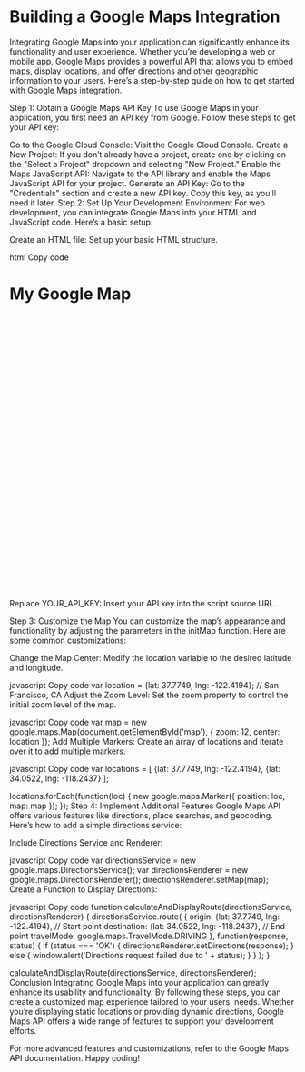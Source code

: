 # Building a Google Maps Integration
Integrating Google Maps into your application can significantly enhance its functionality and user experience. Whether you’re developing a web or mobile app, Google Maps provides a powerful API that allows you to embed maps, display locations, and offer directions and other geographic information to your users. Here’s a step-by-step guide on how to get started with Google Maps integration.

Step 1: Obtain a Google Maps API Key
To use Google Maps in your application, you first need an API key from Google. Follow these steps to get your API key:

Go to the Google Cloud Console: Visit the Google Cloud Console.
Create a New Project: If you don’t already have a project, create one by clicking on the "Select a Project" dropdown and selecting "New Project."
Enable the Maps JavaScript API: Navigate to the API library and enable the Maps JavaScript API for your project.
Generate an API Key: Go to the "Credentials" section and create a new API key. Copy this key, as you’ll need it later.
Step 2: Set Up Your Development Environment
For web development, you can integrate Google Maps into your HTML and JavaScript code. Here’s a basic setup:

Create an HTML file: Set up your basic HTML structure.

html
Copy code
<!DOCTYPE html>
<html>
<head>
    <title>Google Maps Integration</title>
    <script src="https://maps.googleapis.com/maps/api/js?key=YOUR_API_KEY"></script>
    <style>
        #map {
            height: 500px;
            width: 100%;
        }
    </style>
</head>
<body>
    <h1>My Google Map</h1>
    <div id="map"></div>
    <script>
        function initMap() {
            var location = {lat: -34.397, lng: 150.644};
            var map = new google.maps.Map(document.getElementById('map'), {
                zoom: 8,
                center: location
            });
            var marker = new google.maps.Marker({
                position: location,
                map: map
            });
        }
        google.maps.event.addDomListener(window, 'load', initMap);
    </script>
</body>
</html>
Replace YOUR_API_KEY: Insert your API key into the script source URL.

Step 3: Customize the Map
You can customize the map’s appearance and functionality by adjusting the parameters in the initMap function. Here are some common customizations:

Change the Map Center: Modify the location variable to the desired latitude and longitude.

javascript
Copy code
var location = {lat: 37.7749, lng: -122.4194}; // San Francisco, CA
Adjust the Zoom Level: Set the zoom property to control the initial zoom level of the map.

javascript
Copy code
var map = new google.maps.Map(document.getElementById('map'), {
    zoom: 12,
    center: location
});
Add Multiple Markers: Create an array of locations and iterate over it to add multiple markers.

javascript
Copy code
var locations = [
    {lat: 37.7749, lng: -122.4194},
    {lat: 34.0522, lng: -118.2437}
];

locations.forEach(function(loc) {
    new google.maps.Marker({
        position: loc,
        map: map
    });
});
Step 4: Implement Additional Features
Google Maps API offers various features like directions, place searches, and geocoding. Here’s how to add a simple directions service:

Include Directions Service and Renderer:

javascript
Copy code
var directionsService = new google.maps.DirectionsService();
var directionsRenderer = new google.maps.DirectionsRenderer();
directionsRenderer.setMap(map);
Create a Function to Display Directions:

javascript
Copy code
function calculateAndDisplayRoute(directionsService, directionsRenderer) {
    directionsService.route(
        {
            origin: {lat: 37.7749, lng: -122.4194}, // Start point
            destination: {lat: 34.0522, lng: -118.2437}, // End point
            travelMode: google.maps.TravelMode.DRIVING
        },
        function(response, status) {
            if (status === 'OK') {
                directionsRenderer.setDirections(response);
            } else {
                window.alert('Directions request failed due to ' + status);
            }
        }
    );
}

calculateAndDisplayRoute(directionsService, directionsRenderer);
Conclusion
Integrating Google Maps into your application can greatly enhance its usability and functionality. By following these steps, you can create a customized map experience tailored to your users' needs. Whether you’re displaying static locations or providing dynamic directions, Google Maps API offers a wide range of features to support your development efforts.

For more advanced features and customizations, refer to the Google Maps API documentation. Happy coding!







